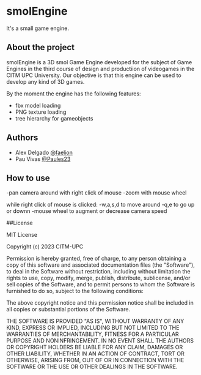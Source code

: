 # smolEngine
It's a small game engine.

## About the project

smolEngine is a 3D smol Game Engine developed for the subject of Game Engines in the third course of design and productiion of videogames in the CITM UPC University. Our objective is that this engine can be used to develop any kind of 3D games.

By the moment the engine has the following features:
- fbx model loading
- PNG texture loading
- tree hierarchy for gameobjects

## Authors

- Alex Delgado [@faelion](https://github.com/faelion)
- Pau Vivas [@Paules23](https://github.com/Paules23)

## How to use

-pan camera around with right click of mouse
-zoom with mouse wheel

while right click of mouse is clicked:
-w,a,s,d to move around 
-q,e to go up or downn
-mouse wheel to augment or decrease camera speed

##License

MIT License

Copyright (c) 2023 CITM-UPC

Permission is hereby granted, free of charge, to any person obtaining a copy
of this software and associated documentation files (the "Software"), to deal
in the Software without restriction, including without limitation the rights
to use, copy, modify, merge, publish, distribute, sublicense, and/or sell
copies of the Software, and to permit persons to whom the Software is
furnished to do so, subject to the following conditions:

The above copyright notice and this permission notice shall be included in all
copies or substantial portions of the Software.

THE SOFTWARE IS PROVIDED "AS IS", WITHOUT WARRANTY OF ANY KIND, EXPRESS OR
IMPLIED, INCLUDING BUT NOT LIMITED TO THE WARRANTIES OF MERCHANTABILITY,
FITNESS FOR A PARTICULAR PURPOSE AND NONINFRINGEMENT. IN NO EVENT SHALL THE
AUTHORS OR COPYRIGHT HOLDERS BE LIABLE FOR ANY CLAIM, DAMAGES OR OTHER
LIABILITY, WHETHER IN AN ACTION OF CONTRACT, TORT OR OTHERWISE, ARISING FROM,
OUT OF OR IN CONNECTION WITH THE SOFTWARE OR THE USE OR OTHER DEALINGS IN THE
SOFTWARE.
